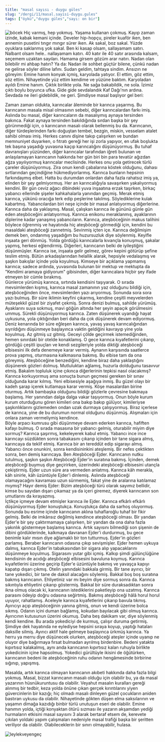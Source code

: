 ```yaml
---
title: "masal sayısı - duygu güles"
slug: "/dergi/11/masal.sayisi-duygu.gules"
tags: ["öykü","duygu güles","sayı: on bir"]
---
```


![böcek](/img/ky11_26.jpg)
Hiç varmış, hep yokmuş. Yaşama kullanan çokmuş. Kayıp zaman izinde, kabak
kemani içinde. Develer hip-hopçu, pireler kuaför iken, ben annemin
pusetini tıngır mıngır sürer iken. Ak sakal, boz sakal. Yüzde oyuklara
saklanmış yok sakal. Ben ki kasap olsam, sallayamam satırı. Nalbant
olsam hele.. nallayamam katırı. 40 katır ile 40 satır arasında kalsam,
seçemem uzaktan sayıları. Hamama girsem gözüm arar natırı. Nadan olan
bilebilir mi ahbap hatırı? Ya da: Nadan ile sohbet güçtür bilene, çünkü
nadan ne gelirse söyler diline lafını. Sudan geldim, tahtaya sindim.
Ansızın ne göreyim: Emine hanım konyak içmiş, karyolada yatıyor. El
ettim, göz ettim, söz ettim. Nihayetinde yüz ettim kendime ve yüzüne
baktım. Karyoladan ayıldı Emine hanım. Çıktık birlikte yola. Ne sağa
bakabildik, ne sola. İzimiz çıktı boylu boyunca ufka. Gide gide
sevdalandık Kaf Dağı'nın ardına. Sevdada ne ileri gidebildik, ne geri.
Şimdiyse masal başlıyor gel beri:

Zaman zaman oldukta, karıncalar âleminde bir karınca yaşarmış. Bu
karıncanın masala misal olmasının sebebi, diğer karıncalardan farkı
imiş. Aslında bu masal, diğer karıncaların da masalıymış aynaya
tersinden bakınca. Fakat aynaya tersinden bakıldığında sırdan başka bir
şey görünmediği için, o karıncanın masalı olarak bellenmiş bu da.
Karıncanın, diğer türdeşlerinden farkı doğuştan tembel, bezgin, miskin,
vesselam atalet sahibi olması imiş. Herkes canını dişine takıp
çalışırken ve bundan memnuniyet duyarken, o fıtratı gereği her işi zorla
yapıyor, en ufak boşlukta tek başına yaşadığı yuvasına kaçıp
karıncalığını düşünüyormuş. Bu tuhaf davranışları yüzünden, diğer
karıncalar tarafından iğreti bulunan ve anlaşılamayan karıncanın
hakkında her gün biri bin para tevatür ağızdan ağza yayılıyormuş
karıncalar meclisinde. Herkes onu yola getirecek türlü çareler
düşünüyormuş. Zira onun kendi çabalarına köstek olduğunu, dahası
sırtlarından geçindiğine hükmediyorlarmış. Karınca bunların hepsinin
farkındaymış elbet. Hatta bu durumdan onlardan daha fazla rahatsız imiş
ya, elinden bir şey gelmiyormuş. Her an karıncalığıyla savaşırken
yakalıyormuş kendini. Bir gün ceviz ağacı dibindeki yuva inşaatına erzak
taşırken, birkaç yabancı ellerinde şişeler kahkahalarla yanından geçmiş.
Merak etmiş karınca, yükünü oracığa terk edip peşlerine takılmış.
Söylediklerine kulak kabartmış. Yabancılardan biri neşe içinde bir masal
anlatıyormuş diğerlerine. Karınca daha da yaklaşmış. Masal, çalışkan
karınca ile gününü günle gün eden ateşböceğini anlatıyormuş. Karınca
enikonu meraklanmış, ayaklarının diplerine kadar yanaşmış yabancıların.
Karınca, ateşböceğinin makus talihini böylece öğrenmiş ve hayatında hiç
ateşböceği görmediği için, kendini bu masaldaki ateşböceği zannetmiş.
Sevinmiş içten içe. Karınca değilmişim demek ben, ondanmış yaşadığım bu
huzursuzluk diye söylenmiş. Keyifle inşaata geri dönmüş. Yolda gördüğü
karıncalarla kıvançla konuşmuş, şakalar yapmış, herkesi eğlendirmiş.
Diğerleri, karıncanın belki de iyileştiğini düşünmüşler. Karınca ise,
inşaata gelir gelmez, görev kepini götürüp şefine teslim etmiş. Bütün
arkadaşlarından helallik alarak, hepsiyle vedalaşmış ve şaşkın bakışlar
içinde yola koyulmuş. Kimseye bir açıklama yapmamış karınca; sadece
ardında, yuvasında bulunan bir mektup ve mektupta da "Kendimi aramaya
gidiyorum" gibisinden, diğer karıncalara hiçbir şey ifade etmeyen bir
cümle bırakmış.  
Günlerce yürümüş karınca, sırtında kendisini taşıyarak. O sırada
mevsimlerden kışmış, karınca masal zamanının yaz olduğunu bildiği için,
ateşböceğinden önce, mevsimlerden yazı arıyormuş. Sonunda sora sora yazı
bulmuş. Bir süre iklimin keyfini çıkarmış, kendine çeşitli meyvelerden
müteşekkil güzel bir ziyafet çekmiş. Sonra denizi bulmuş, sahilde
yürümüş. Ayaklarını suya sokmuş, mavi göğün altında her şeyin apaçık
görülmesini ummuş. Sürekli düşünüyormuş karınca. Zaten düşünerek
uyandığı hayat uykusuna, yola çıktığından beri daha da çok düşünerek
devam ediyormuş. Deniz kenarında bir süre eğleşen karınca, yavaş yavaş
karıncalığından sıyrıldığını düşünmeye başlayınca vaktin geldiğini
kavrayıp yine yola koyulmuş. Az gitmiş uz gitmiş. Geceyi çölde geçirmek
istemediğinden, hemen sınırdaki bir otelde konaklamış. O gece karınca
kıyafetlerini çıkarıp, gördüğü çeşitli ipuçları ve kendi sezgileriyle
yolda diktiği ateşböceği elbisesini ilk defa denemeye karar vermiş.
Aynanın karşısında saatlerce prova yapmış, oturmasına kalkmasına bakmış.
Bu elbise tam da ona göreymiş. Ateşböceğine benzediğini, kendine biraz
daha yaklaştığını düşünerek gözleri dolmuş. Mutluluktan ağlamış, huzurla
dolduğunu tasavvur etmiş. Bakalım topluluk içine çıkınca diğerlerinin
tepkisi nasıl olacakmış? Karınca korkuyormuş ama sonuçta bunun geçmesi
gereken bir sınav olduğunda karar kılmış. Yeni elbisesiyle aşağıya
inmiş. Bu güzel olayı bir kadeh şarap içerek kutlamaya karar vermiş.
Köşe masalardan birine oturmuş. Artık bambaşka olduğunu bildiği gözlerle
çevresine bakmaya başlamış. Her yanından dalga dalga vakar taşıyormuş.
Onun böyle kurum kurum oturduğunu gören kimileri ona bakıp bakıp
gülüyor, kimileriyse şaşkınlıklarını gizlemeden ondan uzak durmaya
çalışıyormuş. Biraz içerlese de karınca, yine de bu durumun normal
olduğunu düşünmüş. Alışmaları için onlara zaman vermeliymiş kendince.  
Böyle arpacı kumrusu gibi düşünmeye devam ederken karınca, hafiften
kafayı bulmuş. O sırada masasına bir yabancı gelmiş, oturabilir miyim
diye sormuş? Karınca şaşırmış, kekeleyerek kabul etmiş. Yabancı ince
ince karıncayı süzdükten sonra tabakasını çıkarıp içinden bir tane
sigara almış, karıncaya da teklif etmiş. Karınca bir an tereddüt edip
sigarayı almış. Yabancı önce onunkini, sonra kendisininkini ateşlemiş.
Bir nefes çektikten sonra, ben demiş karıncaya. Ben Ateşböceği Ejder.
Karıncanın nutku tutulmuş, şaşkın şaşkın Ateşböceği Ejder'in suratına
bakmış. İçinden, demek ateşböceği buymuş diye geçirirken, üzerindeki
ateşböceği elbisesini utançla çekiştirmiş. Ejder uzun süre ara vermeden
anlatmış. Karınca kâh merakla, kâh sinirle, kâh üzüntüyle Ejder'i
dinlemiş. Aslında ateşböceği olamayacağını kavraması uzun sürmemiş,
fakat yine de aralarına katılamaz mıymış? Hayır demiş Ejder: Bizim
ateşböceği türü olarak sayımız bellidir, kimse bu sayıdan dışarı çıkamaz
ya da içeri giremez, diyerek karıncanın son umutlarını da kırayazmış.  
İçtikçe içmeye devam etmişler karınca ile Ejder. Karınca efkârlı efkârlı
düşünüyormuş Ejder konuştukça. Konuştukça daha da sarhoş oluyormuş.
Sonunda bu esrime içinde karıncanın aklına tuhaflaroğlu tuhaf bir fikir
gelmiş. Belki de imkânsız değilmiş kendince ateşböceği olması. Bir
yandan Ejder'e bir şey çaktırmamaya çalışırken, bir yandan da ona daha
fazla yakınlık göstermeye başlamış karınca. Artık sayısını bilmediği son
şişenin de dibini gördüklerinde, kalkmaya davranan Ejder'i durdurmuş, bu
gece benimle kalır mısın diye ağlamaklı bir ton tutturmuş. Ejder'in
gözleri parlamış. Beraber karıncanın odasına çıkıp sevişmişler. Ejder
hemen uykuya dalmış, karınca Ejder'in tabakasından bir sigara alıp
yapacaklarını düşünmeye koyulmuş. Sigarasını yutar gibi içmiş. Kalkıp
şimdi gülünçlüğüne kendisinin de acıdığı ateşböceği elbisesini bavuluna
koymuş. Karınca kıyafetlerini üzerine geçirip Ejder'e üzüntüyle bakmış
ve yavaşça kapıyı kapatıp dışarı çıkmış. Otelin yanındaki bakkala
girmiş. Bir tane ayırıcı, bir tane yokedici, bir tane de daksil
alacağını söylemiş. Bakkal boş boş suratına bakmış karıncanın.
Ehliyetiniz var mı beyim diye sormuş sonra da. Karınca sıkıntıyla
ehliyetini çıkarıp göstermiş. Bakkal bir süre duraksadıktan sonra ikna
olmuş olacak ki, karıncanın istediklerini paketleyip ona uzatmış.
Karınca parasını ödeyip doğru odasına seğirtmiş. Bakmış ateşböceği hâlâ
horul horul uyuyor, rahatlamış. Aceleyle karınca kıyafetlerini çıkarıp
bavula tıkmış. Ayırıcıyı açıp ateşböceğinin yanına gitmiş, onun ve kendi
üzerine bolca sıkmış. Odanın içini duman bağlamış, kokudan bayılacak
gibi olmuş karınca. Ayırıcının kutusunun üzerini okumuş. Daha beş
dakikam var, diye söylenmiş kendi kendine. Bu arada yokediciyi de
kurmuş, çalışır duruma getirmiş. Şimdiye dek hayatında ne eylediyse
hepsini sıraya koyup, yaptığı hataları daksille silmiş. Ayırıcı aktif
hale gelmeye başlayınca ürkmüş karınca. Ya herru ya merru diye düşünecek
olurken, ateşböceği ateşler içinde uyanıp ne oluyor diye bağırmaya
fırsat bulmadan ayrılmış birdenbire. Bedeni yatakta kıpırtısız
kalakalmış, aynı anda karıncanın kıpırtısız kalan ruhuyla birlikte
yokedicinin içine hapsolmuş. Yokedici gürültüyle ikisini de öğütürken,
karıncanın bedeni ile ateşböceğinin ruhu odanın hengâmesinde birbirine
sığınıp, yapışmış.

Masalda, artık karınca olmayan karıncanın akıbeti hakkında daha fazla
bilgi yokmuş. Masal, bizzat karıncanın masalı olduğu için olabilir bu,
ya da masal yazarının hüsnükuruntusu da olabilir. Veyahut masalın
kuralları gereği alınmış bir tedbir, keza yolda önüne çıkan gerçek
kırıntılarını yiyen güvercinlerin bir kazığı; hiç olmadı masalı dinleyen
güzel çocukların aniden bastıran uykusu da olabilir. Nihayetinde gökten
düşen elma saksılarının ve yaşamın dimağa kazıdığı binbir türlü unutuşun
eseri de olabilir. Emine hanımın yolda, içtiği konyaktan ötürü sızması
ile yazarın akşamdan yediği hurmaların etkisini masal sayısını 3 alarak
bertaraf etsem de, kerevete çıkılan yoldaki yapım çalışmaları nedeniyle
masal trafiği başka bir şeritten veriliyor da olabilir. Olabileceklerin
bir sınırı olmayabilir, hulasa.

![leylekveyengeç](/img/ky11_27.jpg)
